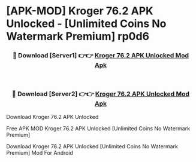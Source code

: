 # [APK-MOD] Kroger 76.2 APK Unlocked - [Unlimited Coins No Watermark Premium] rp0d6



<div align="center">
<h3>🔴 Download [Server1] 👉👉 <a href="https://momento.my/?title=Kroger_76.2_APK_Unlocked">Kroger 76.2 APK Unlocked Mod Apk</a></h3><br>

<h3>🔴 Download [Server2] 👉👉 <a href="https://momento.my/?title=Kroger_76.2_APK_Unlocked">Kroger 76.2 APK Unlocked Mod Apk</a></h3>
</div>



Download Kroger 76.2 APK Unlocked 

Free APK MOD Kroger 76.2 APK Unlocked [Unlimited Coins No Watermark Premium]

Download Kroger 76.2 APK Unlocked [Unlimited Coins No Watermark Premium] Mod For Android

